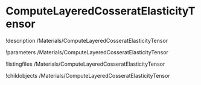 <!-- MOOSE Documentation Stub: Remove this when content is added. -->

# ComputeLayeredCosseratElasticityTensor
!description /Materials/ComputeLayeredCosseratElasticityTensor

!parameters /Materials/ComputeLayeredCosseratElasticityTensor

!listingfiles /Materials/ComputeLayeredCosseratElasticityTensor

!childobjects /Materials/ComputeLayeredCosseratElasticityTensor
